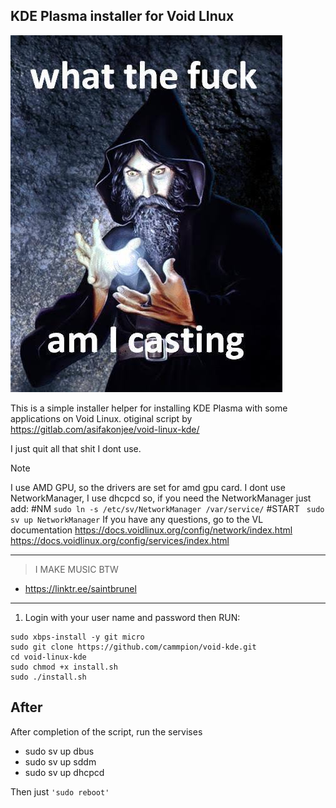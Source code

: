 ## KDE Plasma installer for Void LInux


![Alt text](https://github.com/cammpion/void-kde/blob/main/void.jpg?raw=true)


This is a simple installer helper for installing KDE Plasma with some applications on Void Linux.
otiginal script by https://gitlab.com/asifakonjee/void-linux-kde/

I just quit all that shit I dont use.



> [!NOTE]
>I use AMD GPU, so the drivers are set for amd gpu card.
> I dont use NetworkManager, I use dhcpcd
so, if you need the NetworkManager just add:
>    #NM
   ```sudo ln -s /etc/sv/NetworkManager /var/service/```
   #START
  ``` sudo sv up NetworkManager```
> If you have any questions, go to the VL documentation
> https://docs.voidlinux.org/config/network/index.html
> https://docs.voidlinux.org/config/services/index.html

---
>I MAKE MUSIC BTW 
- https://linktr.ee/saintbrunel

---


1. Login with your user name and password then RUN:
  
```
sudo xbps-install -y git micro
sudo git clone https://github.com/cammpion/void-kde.git
cd void-linux-kde
sudo chmod +x install.sh 
sudo ./install.sh
```

## After
After completion of the script, run the servises

- sudo sv up dbus
- sudo sv up sddm
- sudo sv up dhcpcd

Then just `'sudo reboot'`  
